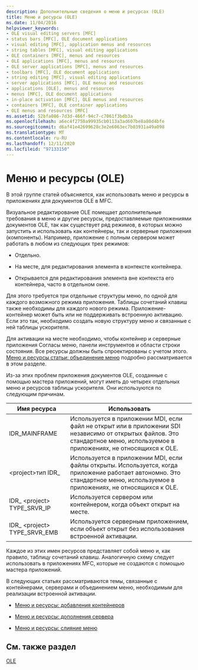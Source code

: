 ```yaml
---
description: Дополнительные сведения о меню и ресурсах (OLE)
title: Меню и ресурсы (OLE)
ms.date: 11/04/2016
helpviewer_keywords:
- OLE visual editing servers [MFC]
- status bars [MFC], OLE document applications
- visual editing [MFC], application menus and resources
- string tables [MFC], visual editing applications
- OLE containers [MFC], menus and resources
- OLE applications [MFC], menus and resources
- OLE server applications [MFC], menus and resources
- toolbars [MFC], OLE document applications
- string editing [MFC], visual editing applications
- server applications [MFC], OLE menus and resources
- applications [OLE], menus and resources
- menus [MFC], OLE document applications
- in-place activation [MFC], OLE menus and resources
- containers [MFC], OLE container applications
- OLE menus and resources [MFC]
ms.assetid: 52bfa086-7d3d-466f-94c7-c7061f3bdb3a
ms.openlocfilehash: a6ec4f2750a99935cb0113a3ad607be8a80d4bfe
ms.sourcegitcommit: d6af41e42699628c3e2e6063ec7b03931a49a098
ms.translationtype: MT
ms.contentlocale: ru-RU
ms.lasthandoff: 12/11/2020
ms.locfileid: "97133150"
---
```

# <a name="menus-and-resources-ole"></a>Меню и ресурсы (OLE)

В этой группе статей объясняется, как использовать меню и ресурсы в приложениях для документов OLE в MFC.

Визуальное редактирование OLE помещает дополнительные требования в меню и другие ресурсы, предоставляемые приложениями документов OLE, так как существует ряд режимов, в которых можно запустить и использовать как контейнеры, так и серверные приложения (компоненты). Например, приложение с полным сервером может работать в любом из следующих трех режимов:

- Отдельно.

- На месте, для редактирования элемента в контексте контейнера.

- Открывается для редактирования элемента вне контекста его контейнера, часто в отдельном окне.

Для этого требуется три отдельные структуры меню, по одной для каждого возможного режима приложения. Таблицы сочетаний клавиш также необходимы для каждого нового режима. Приложение-контейнер может быть или не поддерживать встроенную активацию. Если это так, необходимо создать новую структуру меню и связанные с ней таблицы ускорителя.

Для активации на месте необходимо, чтобы контейнер и серверные приложения Согласы меню, панели инструментов и области строки состояния. Все ресурсы должны быть спроектированы с учетом этого. [Меню и ресурсы статьи: объединение меню](menus-and-resources-menu-merging.md) подробно рассматривается в этом разделе.

Из-за этих проблем приложения документов OLE, созданные с помощью мастера приложений, могут иметь до четырех отдельных меню и ресурсов таблицы ускорителя. Они используются по следующим причинам.

|Имя ресурса|Использовать|
|-------------------|---------|
|IDR_MAINFRAME|Используется в приложении MDI, если файл не открыт или в приложении SDI независимо от открытых файлов. Это стандартное меню, используемое в приложениях, не относящихся к OLE.|
|\<project>тип IDR_|Используется в приложении MDI, если файлы открыты. Используется, когда приложение работает автономно. Это стандартное меню, используемое в приложениях, не относящихся к OLE.|
|IDR_ \<project> TYPE_SRVR_IP|Используется сервером или контейнером, когда объект открыт на месте.|
|IDR_ \<project> TYPE_SRVR_EMB|Используется серверным приложением, если объект открыт без использования встроенной активации.|

Каждое из этих имен ресурсов представляет собой меню и, как правило, таблицу сочетаний клавиш. Аналогичную схему следует использовать в приложениях MFC, которые не создаются с помощью мастера приложений.

В следующих статьях рассматриваются темы, связанные с контейнерами, серверами и объединением меню, необходимым для реализации встроенной активации.

- [Меню и ресурсы: добавления контейнеров](menus-and-resources-container-additions.md)

- [Меню и ресурсы: дополнения сервера](menus-and-resources-server-additions.md)

- [Меню и ресурсы: слияние меню](menus-and-resources-menu-merging.md)

## <a name="see-also"></a>См. также раздел

[OLE](ole-in-mfc.md)

